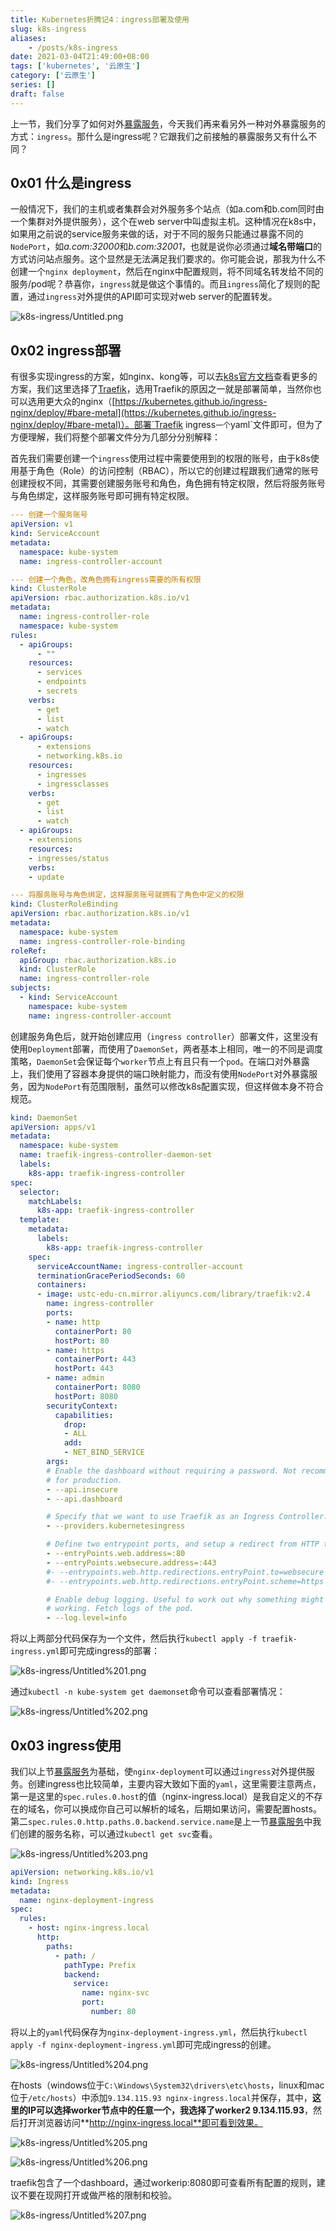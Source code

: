 ```yaml
---
title: Kubernetes折腾记4：ingress部署及使用
slug: k8s-ingress
aliases:
    - /posts/k8s-ingress
date: 2021-03-04T21:49:00+08:00
tags: ['kubernetes', '云原生']
category: ['云原生']
series: []
draft: false
---
```


上一节，我们分享了如何对外[暴露服务](https://mp.weixin.qq.com/s/aDp1iBzZCgXFRXhPqXjjvw)，今天我们再来看另外一种对外暴露服务的方式：`ingress`。那什么是ingress呢？它跟我们之前接触的暴露服务又有什么不同？

## 0x01 什么是ingress

一般情况下，我们的主机或者集群会对外服务多个站点（如a.com和b.com同时由一个集群对外提供服务），这个在web server中叫虚拟主机。这种情况在k8s中，如果用之前说的service服务来做的话，对于不同的服务只能通过暴露不同的`NodePort`，如*a.com:32000*和*b.com:32001*，也就是说你必须通过**域名带端口**的方式访问站点服务。这个显然是无法满足我们要求的。你可能会说，那我为什么不创建一个`nginx deployment`，然后在nginx中配置规则，将不同域名转发给不同的服务/pod呢？恭喜你，`ingress`就是做这个事情的。而且`ingress`简化了规则的配置，通过`ingress`对外提供的API即可实现对web server的配置转发。

![k8s-ingress/Untitled.png](k8s-ingress/Untitled.png)

## 0x02 ingress部署

有很多实现ingress的方案，如nginx、kong等，可以去[k8s官方文档](https://kubernetes.io/zh/docs/concepts/services-networking/ingress-controllers/)查看更多的方案，我们这里选择了[Traefik](https://doc.traefik.io/traefik/providers/kubernetes-ingress/#ingressendpoint)，选用Traefik的原因之一就是部署简单，当然你也可以选用更大众的nginx（[https://kubernetes.github.io/ingress-nginx/deploy/#bare-metal](https://kubernetes.github.io/ingress-nginx/deploy/#bare-metal)）。部署`Traefik ingress`一个`yaml`文件即可，但为了方便理解，我们将整个部署文件分为几部分分别解释：

首先我们需要创建一个`ingress`使用过程中需要使用到的权限的账号，由于k8s使用基于角色（Role）的访问控制（RBAC），所以它的创建过程跟我们通常的账号创建授权不同，其需要创建服务账号和角色，角色拥有特定权限，然后将服务账号与角色绑定，这样服务账号即可拥有特定权限。

```yaml
--- 创建一个服务账号
apiVersion: v1
kind: ServiceAccount
metadata:
  namespace: kube-system
  name: ingress-controller-account

--- 创建一个角色，改角色拥有ingress需要的所有权限
kind: ClusterRole
apiVersion: rbac.authorization.k8s.io/v1
metadata:
  name: ingress-controller-role
  namespace: kube-system
rules:
  - apiGroups:
      - ""
    resources:
      - services
      - endpoints
      - secrets
    verbs:
      - get
      - list
      - watch
  - apiGroups:
      - extensions
      - networking.k8s.io
    resources:
      - ingresses
      - ingressclasses
    verbs:
      - get
      - list
      - watch
  - apiGroups:
    - extensions
    resources:
    - ingresses/status
    verbs:
    - update

--- 将服务账号与角色绑定，这样服务账号就拥有了角色中定义的权限
kind: ClusterRoleBinding
apiVersion: rbac.authorization.k8s.io/v1
metadata:
  namespace: kube-system
  name: ingress-controller-role-binding
roleRef:
  apiGroup: rbac.authorization.k8s.io
  kind: ClusterRole
  name: ingress-controller-role
subjects:
  - kind: ServiceAccount
    namespace: kube-system
    name: ingress-controller-account
```

创建服务角色后，就开始创建应用（`ingress controller`）部署文件，这里没有使用`Deployment`部署，而使用了`DaemonSet`，两者基本上相同，唯一的不同是调度策略，`DaemonSet`会保证每个`worker`节点上有且只有一个`pod`。在端口对外暴露上，我们使用了容器本身提供的端口映射能力，而没有使用`NodePort`对外暴露服务，因为`NodePort`有范围限制，虽然可以修改k8s配置实现，但这样做本身不符合规范。

```yaml
kind: DaemonSet
apiVersion: apps/v1
metadata:
  namespace: kube-system
  name: traefik-ingress-controller-daemon-set
  labels:
    k8s-app: traefik-ingress-controller
spec:
  selector:
    matchLabels:
      k8s-app: traefik-ingress-controller
  template:
    metadata:
      labels:
        k8s-app: traefik-ingress-controller
    spec:
      serviceAccountName: ingress-controller-account
      terminationGracePeriodSeconds: 60
      containers:
      - image: ustc-edu-cn.mirror.aliyuncs.com/library/traefik:v2.4
        name: ingress-controller
        ports:
        - name: http
          containerPort: 80
          hostPort: 80
        - name: https
          containerPort: 443
          hostPort: 443
        - name: admin
          containerPort: 8080
          hostPort: 8080
        securityContext:
          capabilities:
            drop:
            - ALL
            add:
            - NET_BIND_SERVICE
        args:
        # Enable the dashboard without requiring a password. Not recommended
        # for production.
        - --api.insecure
        - --api.dashboard

        # Specify that we want to use Traefik as an Ingress Controller.
        - --providers.kubernetesingress

        # Define two entrypoint ports, and setup a redirect from HTTP to HTTPS.
        - --entryPoints.web.address=:80
        - --entryPoints.websecure.address=:443
        #- --entrypoints.web.http.redirections.entryPoint.to=websecure
        #- --entrypoints.web.http.redirections.entryPoint.scheme=https

        # Enable debug logging. Useful to work out why something might not be
        # working. Fetch logs of the pod.
        - --log.level=info
```

将以上两部分代码保存为一个文件，然后执行`kubectl apply -f traefik-ingress.yml`即可完成ingress的部署：

![k8s-ingress/Untitled%201.png](k8s-ingress/Untitled%201.png)

通过`kubectl -n kube-system get daemonset`命令可以查看部署情况：

![k8s-ingress/Untitled%202.png](k8s-ingress/Untitled%202.png)

## 0x03 ingress使用

我们以上节[暴露服务](https://mp.weixin.qq.com/s/aDp1iBzZCgXFRXhPqXjjvw)为基础，使`nginx-deployment`可以通过`ingress`对外提供服务。创建ingress也比较简单，主要内容大致如下面的`yaml`，这里需要注意两点，第一是这里的`spec.rules.0.host`的值（nginx-ingress.local）是我自定义的不存在的域名，你可以换成你自己可以解析的域名，后期如果访问，需要配置hosts。第二`spec.rules.0.http.paths.0.backend.service.name`是上一节[暴露服务](https://mp.weixin.qq.com/s/aDp1iBzZCgXFRXhPqXjjvw)中我们创建的服务名称，可以通过`kubectl get svc`查看。

![k8s-ingress/Untitled%203.png](k8s-ingress/Untitled%203.png)

```yaml
apiVersion: networking.k8s.io/v1
kind: Ingress
metadata:
  name: nginx-deployment-ingress
spec:
  rules:
    - host: nginx-ingress.local
      http:
        paths:
          - path: /
            pathType: Prefix
            backend:
              service:
                name: nginx-svc
                port:
                  number: 80
```

将以上的`yaml`代码保存为`nginx-deployment-ingress.yml`，然后执行`kubectl apply -f nginx-deployment-ingress.yml`即可完成ingress的创建。

![k8s-ingress/Untitled%204.png](k8s-ingress/Untitled%204.png)

在hosts（windows位于`C:\Windows\System32\drivers\etc\hosts`，linux和mac位于`/etc/hosts`）中添加`9.134.115.93 nginx-ingress.local`并保存，其中，**这里的IP可以选择worker节点中的任意一个，我选择了worker2 9.134.115.93**，然后打开浏览器访问**http://nginx-ingress.local**即可看到效果。

![k8s-ingress/Untitled%205.png](k8s-ingress/Untitled%205.png)

![k8s-ingress/Untitled%206.png](k8s-ingress/Untitled%206.png)

traefik包含了一个dashboard，通过workerip:8080即可查看所有配置的规则，建议不要在现网打开或做严格的限制和校验。

![k8s-ingress/Untitled%207.png](k8s-ingress/Untitled%207.png)
